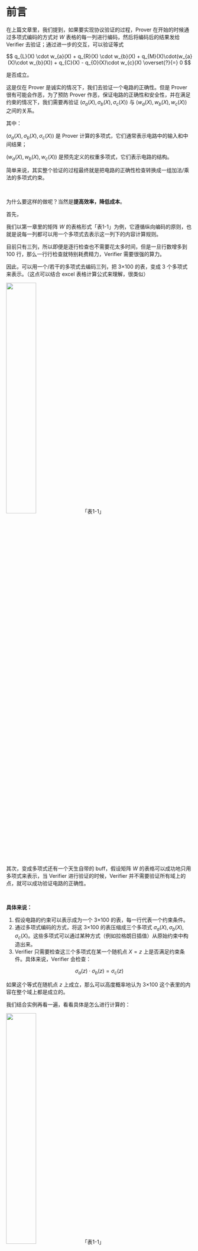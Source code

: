 # 前言

在上篇文章里，我们提到，如果要实现协议验证的过程，Prover 在开始的时候通过多项式编码的方式对 $W$ 表格的每一列进行编码，然后将编码后的结果发给 Verifier 去验证；通过进一步的交互，可以验证等式

$$
q_{L}(X) \cdot w_{a}(X) + q_{R}(X) \cdot w_{b}(X) + q_{M}(X)\cdot(w_{a}(X)\cdot w_{b}(X)) + q_{C}(X) -  q_{O}(X)\cdot w_{c}(X) \overset{?}{=} 0
$$

是否成立。

这是仅在 Prover 是诚实的情况下，我们去验证一个电路的正确性。但是 Prover 很有可能会作恶，为了预防 Prover 作恶，保证电路的正确性和安全性，并在满足约束的情况下，我们需要再验证 $(\sigma_a(X),\sigma_b(X),\sigma_c(X))$ 与 $(w_a(X),w_b(X),w_c(X))$ 之间的关系。

其中：

$(\sigma_a(X),\sigma_b(X),\sigma_c(X))$ 是 Prover 计算的多项式，它们通常表示电路中的输入和中间结果；

$(w_a(X),w_b(X),w_c(X))$ 是预先定义的权重多项式，它们表示电路的结构。

简单来说，其实整个验证的过程最终就是把电路的正确性检查转换成一组加法/乘法的多项式约束。

</br>

为什么要这样的做呢？当然是**提高效率，降低成本**。

首先，

我们以第一章里的矩阵 $W$ 的表格形式「表1-1」为例，它遵循纵向编码的原则，也就是说每一列都可以用一个多项式去表示这一列下的内容计算规则。

目前只有三列，所以即便是逐行检查也不需要花太多时间，但是一旦行数增多到 100 行，那么一行行检查就特别耗费精力，Verifier 需要很强的算力。

因此，可以用一个/若干的多项式去编码三列，把 3×100 的表，变成 3 个多项式来表示。（这点可以结合 excel 表格计算公式来理解，很类似）

<img src="/ZKP-PLONK/images/PLONK多项式编程/表1-1.png" width="40%" />
「表1-1」


其次，变成多项式还有一个天生自带的 buff，假设矩阵 $W$ 的表格可以成功地只用多项式来表示，当 Verifier 进行验证的时候，Verifier 并不需要验证所有域上的点，就可以成功验证电路的正确性。

</br>

**具体来说：**

1. 假设电路的约束可以表示成为一个 3×100 的表，每一行代表一个约束条件。
2. 通过多项式编码的方式，将这 3×100 的表压缩成三个多项式 $\sigma_a(X),\sigma_b(X),\sigma_c(X)$。这些多项式可以通过某种方式（例如拉格朗日插值）从原始约束中构造出来。
3. Verifier 只需要检查这三个多项式在某一个随机点 $X=z$ 上是否满足约束条件。具体来说，Verifier 会检查：

$$
\sigma_a(z)⋅\sigma_b(z)=\sigma_c(z)
$$

如果这个等式在随机点 $z$ 上成立，那么可以高度概率地认为 3×100 这个表里的内容在整个域上都是成立的。

我们结合实例再看一遍，看看具体是怎么进行计算的：

<img src="/ZKP-PLONK/images/PLONK多项式编程/表1-1.png" width="40%" />
「表1-1」

</br>

还是以「表1-1」 为例，假设目前表格只有 3×3 ，那么表格中给出的插值点 i 及其对应的值如下：

- 插值点：i = 1,2,3
- 对应的值：
    - $w_a$: $x_5,x_1,x_3$
    - $w_b$: $x_6,x_2,x_4$
    - $w_c$: $out,x_5,x_6$

</br>

接下来我们**开始构造拉格朗日基函数**：

对于每个 i，拉格朗日基函数 ${l_i}{(X)}$ 的定义是：

$$
{l_i}{(X)}=\prod_{j\neq i}^{} \frac{X-j}{i-j} 
$$

具体到插值点：i = 1,2,3，我们分别求出 ${l_1}{(X)},{l_2}{(X)},{l_3}{(X)}$，

- 对于 i = 1，

$$
{l_1}{(X)}=\frac{(X-2)(X-3)}{(1-2)(1-3)} =\frac{(X-2)(X-3)}{2} 
$$

- 对于 i = 2，

$$
{l_2}{(X)}=\frac{(X-1)(X-3)}{(2-1)(2-3)} = -(X-1)(X-3)
$$

- 对于 i = 3，

$$
{l_3}{(X)}=\frac{(X-1)(X-2)}{(3-1)(3-2)} =\frac{(X-1)(X-2)}{2} 
$$

接下来，结合「表1-1」 中的内容，和上面已经求出的对应 i 的拉格朗日基函数，**我们开始构造插值多项式**：

对于 $w_a$

$$
\sigma_a(X)=x_5 \cdot l_1(X)+x_1 \cdot l_2(X) +x_3 \cdot l_3(X)
$$

把 ${l_1}(X)$ 代入，

$$
\begin{align}
\sigma_a(X) & = x_5 \cdot l_1(X)+x_1 \cdot l_2(X) +x_3 \cdot l_3(X) & \\ & = x_5 \cdot \frac{(X-2)(X-3)}{2} - x_1 \cdot(X-1)(X-3)+x_3 \cdot\frac{(X-1)(X-2)}{2}
\end{align}
$$

对于 $w_b$

$$
\sigma_b(X)=x_6 \cdot l_1(X)+x_2 \cdot l_2(X) +x_4 \cdot l_3(X)
$$

把 ${l_2}(X)$ 代入，

$$
\begin{align}
\sigma_b(X) & = x_6 \cdot l_1(X)+x_2 \cdot l_2(X) +x_4 \cdot l_3(X)\\ & = x_6 \cdot \frac{(X-2)(X-3)}{2} - x_2 \cdot (X-1)(X-3) +x_4 \cdot \frac{(X-1)(X-2)}{2}
\end{align}
$$

对于 $w_c$

$$
\sigma_c(X)=out \cdot l_1(X)+x_5 \cdot l_2(X) +x_6 \cdot l_3(X)
$$

把 ${l_3}(X)$ 代入，

$$
\begin{align}
\sigma_c(X) & = out \cdot l_1(X)+x_5 \cdot l_2(X) +x_6 \cdot l_3(X)\\ & = out \cdot \frac{(X-2)(X-3)}{2} - x_5 \cdot (X-1)(X-3) +x_6 \cdot \frac{(X-1)(X-2)}{2}
\end{align}
$$

构造插值多项式结束以后，如果你想检查所得的 $\sigma_c(X)$ 是否对应表内的值，我们可以代入 X 的值进行验证，比如：

- 当 X=1 的时候，看 $\sigma_c(1)$ 是否 = out ，计算过程如下：

$$
\begin{align}
\sigma_c(1) & = out \cdot \frac{(1-2)(1-3)}{2} - x_5 \cdot (1-1)(1-3) +x_6 \cdot \frac{(1-1)(1-2)}{2} \\ & = out
\end{align}
$$

- 当 X=2 的时候，看 $\sigma_c(2)$ 是否 = $x_5$ ，计算过程如下：

$$
\begin{align}
\sigma_c(2) & = out \cdot \frac{(2-2)(2-3)}{2} - x_5 \cdot (2-1)(2-3) +x_6 \cdot \frac{(2-1)(2-2)}{2} \\ & = x_5
\end{align}
$$

- 当 X=3 的时候，看 $\sigma_c(3)$ 是否 = $x_6$ ，计算过程如下：

$$
\begin{align}
\sigma_c(3) & = out \cdot \frac{(3-2)(3-3)}{2} - x_5 \cdot (3-1)(3-3) +x_6 \cdot \frac{(3-1)(3-2)}{2} \\ & = x_6
\end{align}
$$

同样可以验证 $\sigma_a(X)$ 和 $\sigma_b(X)$。

如果验证通过，那么非常好，说明我们的式子计算没有问题，前置工作准备结束。

**总结一下**，上面那么多内容其实就是做了这样一项工作：根据拉格朗日插值法，通过「表1-1」里已知的关系构造出「表2」

<img src="/ZKP-PLONK/images/PLONK多项式编程/表1-1.png" width="40%" />
「表1-1」

<img src="/ZKP-PLONK/images/PLONK多项式编程/表1-2.png" width="40%" />
「表1-2」

<img src="/ZKP-PLONK/images/PLONK多项式编程/表2.png" width="70%" />
「表2」

其中，在「表1-1」中，定义域是 $i\in {1,2,3}$，看「表1-2」会更加清晰；而在 $\sigma_a(X)$ 的插值多项式中，定义域就会变得更大，插值多项式的构建其实也间接完成了扩域（后面会详细讲述），所以我们可以代入不仅限于 「表2」中的 X={1,2,3} 的示例。

我们通过已有的三个插值点构造了「表2」 的拉格朗日插值多项式，有了它以后，我们可以带入未知点进行插值点的数值运算，验证是否满足 $\sigma_a(X)\cdot \sigma_b(X)=\sigma_c(X)$。如果随机挑选的 X 可以满足 $\sigma_a(X)\cdot \sigma_b(X)=\sigma_c(X)$，那么说明这个范围内的值都都适用，Prover 没有作恶。


</br>


# 多项式的概率检查
如果你看懂了前言部分，那么接下来的内容就不难理解了。

在许多密码学协议和复杂计算的验证过程中，电路（可以是布尔电路或代数电路）常用于描述和实现计算逻辑。验证这些计算的正确性是一个重要问题，而直接验证每一步计算通常是不切实际的。Schwartz-Zippel 定理提供了一种高效的概率验证方法。

**什么是 Schwartz-Zippel 定理呢？**

通过引入随机挑战值，我们可以将原本需要逐一验证的多个条件合并为一个简化的验证步骤。这种方法利用了「多项式随机挑战」的理论，即通过验证多项式在一个随机点上的值，可以高概率确定两个多项式在整个定义域上的相等性。

具体来说，如果有两个多项式 $f(X)$ 和 $g(X)$，它们的次数均不超过 $d$，那么 Verifier 只需要给出一个随机挑战值 $\zeta \in \mathbb{F}$，计算 $f(\zeta)$ 是否等于 $g(\zeta)$ 即可大概率得知 $f(X) = g(X)$，其中出错的概率 $\leq \frac{d}{|\mathbb{F}|}$。只要保证 $\mathbb{F}$ 足够大，那么检查出错的概率就可以忽略不计。

这个原理就被称为 Schwartz-Zippel 定理。

假如要验证两个向量 $\vec{a} + \vec{b}$ 是否等于 $\vec{c}$，为了可以一步挑战验证，我们要先把三个向量编码成多项式。

一种最直接的方案是把向量当作多项式的「系数」进行编码：

$$
\begin{split}
a(X) &= a_0 + a_1X+a_2X^2 + \cdots + a_{n-1}X^{n-1}\\
b(X) &= b_0 + b_1X+b_2X^2 + \cdots + b_{n-1}X^{n-1}\\
c(X) &= c_0 + c_1X+c_2X^2 + \cdots + c_{n-1}X^{n-1}
\end{split}
$$

显然，如果 $a_i+ b_i = c_i$，那么 $a(X)+b(X)=c(X)$。然后我们可以通过挑战一个随机数 $\zeta$ 来检验三个多项式在 $X=\zeta$ 处的取值，验证：

$$
a(\zeta)+b(\zeta)\overset{?}{=}c(\zeta)
$$

如果上式成立，那么 $\vec{a} + \vec{b}=\vec{c}$ 。


</br>

# Lagrange 插值 与 Evaluation Form
但是，假如我们要验证 $\vec{a}\circ\vec{b}\overset{?}{=}\vec{c}$，用系数编码的方式就不容易处理了。当 $a(X)\cdot b(X)$ 会产生很多的交叉项，这些交叉项的系数来自于 $a(X)$ 和 $b(X)$ 的各个不同次幂的项。

我们可以具体来算一下，假设：

$a(X)=a_0 + a_1X+a_2X^2$

$b(X)=b_0 + b_1X+b_2X^2$

$c(X)=c_0 +c_1X+c_2X^2+c_3X^3+C_4X^4$

那么

$$
\begin{align}
a(X)\cdot b(X) & = (a_0 + a_1X+a_2X^2)\cdot(b_0 + b_1X+b_2X^2) & \\ & = a_0b_0+(a_0b1+b_0a1)X+(a_0b_2+a_1b_1+a_2b_0)X^2+\cdots
\end{align}
$$

可以观察上面的等式，$a_i\cdot b_i$ 和 $c_i$ 的项并不对应到 $X^i$ 的系数，比如 $a_1\cdot b_1$ 的系数出现在 $X^2$ 上，但同时 $X^2$ 项的系数组成还有 $a_0b_2$ 和 $a_2b_0$。而 $c_1$ 是 $X^1$ 的系数。

因此我们需要另一种多项式编码方案，利用拉格朗日基(Lagrange Basis)。如果我们要构造多项式 $a(X)$，使得它在定义域 $H=(w_0, w_1, \ldots w_{N-1})$ 上的取值为 $\vec{a}$，即

$$
\begin{split}
a(w_0) &= a_0 \\
a(w_1) &= a_1 \\
&\vdots \\
a(w_{N-1}) &= a_{N-1} \\
\end{split}
$$


构造插值多项式需要用到拉格朗日基函数： $\{L_i(X)\}_{i\in[0,N-1]}$ 

其中 $L_i(w_i)=1$，

并且对于 $j\neq i$， $L_i(w_j)=0$ ，

然后插值多项式 $a(X$）可以表示为基函数 $L_i(X)$ 和对应取值向量 $\vec{a}$ 的线性组合：

$$
a(X)=a_0\cdot L_0(X) + a_1\cdot L_1(X)+ a_2\cdot L_2(X) + \cdots + a_{N-1}\cdot L_{N-1}(X)
$$

**举个更具体的例子**，假设我们要构造插值多项式 $a(X)$，使得它在定义域 $H'={1,2,3}$ 上的取值为 $\vec{a}=(a_0,a_1,a_2)=(4,5,6)$

相当于：我们想构造一个多项式 $a(X)$，使得 $a(1)=4$, $a(2)=5$, $a(3)=6$；也就是：我们有三个已知插值点 (1,4),(2,5),(3,6)，由此构建插值多项式 $a(X)$。

拉格朗日插值多项式 $a(X)$ 可以表示为：

$a(X)={\textstyle \sum_{i=0}^{N-1}} a_iL_i(X)$

**1. 接下来我们计算拉格朗日基函数**：

对于 i =0:
$L_0(X)=\frac{(X-2)(X-3)}{(1-2)(1-3)}=\frac{(X-2)(X-3)}{2}$

对于 i=1:
$L_1(X)=\frac{(X-1)(X-3)}{(2-1)(2-3)}=-(X-1)(X-3)$

对于 i=2:
$L_2(X)=\frac{(X-1)(X-2)}{(3-1)(3-2)}=\frac{(X-1)(X-2)}{2}$

**2. 构造插值多项式 a(X)**:

$$
\begin{align}
a(X) & = 4L_0(X)+5L_1(X)+6L_2(X) & \\ 
& = 4\cdot \frac{(X-2)(X-3)}{2}-5\cdot (X-1)(X_3)+6\cdot \frac{(X-1)(X-2)}{2} \\
& = 2(X-2)(X-3)-5(X-1)(X-3)+3(X-1)(X-2)\\
& = X+3
\end{align}
$$

**3. 验证多项式**

$$
\begin{align}
a(1)=1+3=4\\
a(2)=2+3=5\\
a(3)=3+3=6
\end{align}
$$

验证结果与取值向量 $\vec{a}=(4,5,6)$ 一致。我们构造了多项式 $a(X)$ 并验证其在插值节点处的取值是正确的。


看起来 $L_i(X)$ 像是一个选择器，这意味着：当 $X=w_i$ 时，只有 $L_i(X)$ 为 1，其他所有的 $L_j(X)(j\neq i)$ 都为 0，这是拉格朗日基函数的选择性性质。因此，拉格朗日基函数 $L_i(X)$ 在 $X=w_i$ 时「选择」了对应的系数 $a_i$，而忽略了其他系数，具体看下式：

$$
\begin{align}
a(w_i) & = a_i\cdot L_i(w_i)+ {\textstyle \sum_{j\neq i}^{0\le j<N}} a_j\cdot L_j(w_i)
\end{align}
$$

由于 $L_i(w_i)=1$ ，且对于 $j\neq i$， $L_j(w_i)=0$，

所以 $a(w_i)=a_i\cdot 1 + {\textstyle \sum_{j\neq i}^{0\le j<N}} a_j\cdot 0 =a_i$

我们用同样的方法来编码 $b(X)$ 和 $c(X)$：

$$
\begin{split}
b(X)=b_0\cdot L_0(X) + b_1\cdot L_1(X)+ b_2\cdot L_2(X) + \cdots + b_{N-1}\cdot L_{N-1}(X) \\
c(X)=c_0\cdot L_0(X) + c_1\cdot L_1(X)+ c_2\cdot L_2(X) + \cdots + c_{N-1}\cdot L_{N-1}(X) \\
\end{split}
$$

同理也可得出：

$$
\begin{align}
b(w_i)=b_i\\
c(w_i)=c_i
\end{align}
$$

如果 $a_i\cdot b_i = c_i$ 成立，那么 $a(w_i)\cdot b(w_i) = c(w_i)$。如果 $\vec{a}\circ\vec{b}{=}\vec{c}$ ，那么

$$
a(X)\cdot b(X) = c(X),\quad \forall X\in H
$$

具体的运算：

$$
\begin{split}
a(X)\cdot b(X) = ( {\textstyle \sum_{i = 0}^{N-1}} a_i\cdot l_i(X))\cdot( {\textstyle \sum_{i = 0}^{N-1}b_i\cdot L_i(X}) )
\\ = {\textstyle \sum_{i = 0}^{N-1}}{\textstyle \sum_{i = 0}^{N-1}}(a_i\cdot b_j)\cdot L_i(X)\cdot L_j(X)
\end{split}
$$

因为拉格朗日基函数的选择性性质：
当 $k=i$， $L_i(w_k)=1$；
当 $k\neq i$， $L_i(w_k)=0$ 。

代入 $X=w_k$:

$$
a(w_k)\cdot b(w_k)=( {\textstyle \sum_{i=0}^{N-1}} a_i \cdot L_i(w_k))\cdot ( {\textstyle \sum_{i=0}^{N-1}} b_i\cdot L_i(w_k))
$$

所以 $a(w_k)=a_k$ ， $b(w_k)=b_k$

所以  $a(w_k)\cdot b(w_k)=a_k\cdot b_k =c_k=c(w_k)$

我们现在已经把两个向量的按位乘积问题转换到了三个多项式之间的关系，接下来的问题是如何进行随机挑战验证。

我们发现：如果直接让 Verifier 发送随机数 $\zeta$ 挑战上面的等式，那么 $\zeta$ 只能属于 $H$。如果只存在一个 $j$ 使得 $a_j\cdot b_j\neq c_j$，那么 Verifier 的一次挑战能发现这个错误的概率只有 $\frac{1}{|n|}$，这样 Verifier 需要挑战多次才能缩小检测出错的概率。不过这样不满足我们的要求，我们希望只通过一次挑战来检测出 Prover 的作弊行为。

我们可以把上面的等式的 $X$ 取值范围去除，换成下面的等式：

$$
a(X)\cdot b(X) - c(X) = q(X)\cdot z_H(X), \quad\forall X\in \mathbb{F}
$$

这个等式在整个 $\mathbb{F}$ 定义域上都成立。这是为何？

首先我们看等式左边的多项式： $a(X)\cdot b(X)-c(X)$，不妨定义为 $f(X)$。

我们可以看到 $f(X)$ 在 $X\in H$ 上等于零，那么意味着 $H$ 恰好是 $f(X)$ 的「根集合」， $f(X)$ 可以被表示为零化多项式 $z_H(X)$ 和某个商多项式 $q(X)$ 的乘积，我们可以利用 $z_H(X)$ 的已知性质来简化问题的处理。于是 $f(X)$ 可以按照下面的方式进行因式分解：

$$
f(X)=(X-w_0)(X-w_1)(X-w_2)\cdots(X-w_{N-1})\cdot q(X)
$$

换个说法， $f(X)$ 可以被多项式 $z_H(X)=(X-w_0)(X-w_1)(X-w_2)\cdots(X-w_{n-1})$ 整除，并得到一个商多项式 $q(X)$，它表示 $f(X)$ 除以 $z_H(X)$ 后得到的结果。零多项式 $z_H(X)$ 又被称为消失多项式(Vanishing Polynomial)，它捕捉了 $f(X)$ 的所有根。

补充：
1.右边的 $z_H(X)$ 是一个节点多项式，表示的是这个多项式 $z_H(X)$ 在所有的插值节点 w_i 处都有根，即一个多项式的函数值在所有节点 $w_i$ 处都为零，也就是对于所有 $w_i\in H$， $Z_H(w_i)=0$。这个多项式可以被定义为： $z_H(X)=(X-w_0)(X-w_1)(X-w_2)\cdots(X-w_{n-1})$
2. 多项式的整除定义：假设有两个多项式 $A(X)$ 和 $B(X)$，如果存在一个多项式 $Q(X)$，使得 $A(X)=B(X)\cdot Q(X)$ ，那么我们就说多项式 $A(X)$ 被 $B(X)$ 整除，或者说 $B(X)$ 是 $A(X)$ 的因子。


如果我们让 Prover 计算出这个 $q(X)$，并且发送给 Verifier，又因为 $H$ 是已知的系统参数，Verifier 可以自行计算 $z_H(X)$，那么 Verifier 只需要一次随机检测即可判断 $a(X)\cdot b(X)-c(X)$ 是否在 $H$ 处等零。

$$
a(\zeta)\cdot b(\zeta)-c(\zeta) \overset{?}{=} q(\zeta)\cdot z_H(\zeta)
$$

进一步来说，如果我们使用多项式承诺（Polynomial Commitment），Verifier 可以让 Prover 来帮忙计算这些多项式在 $X=\zeta$ 处的取值，并生成一个证明，证明取值的正确性难过，Verifier 只需要检查这个证明的有效性，而不需要自己计算多项式的取值，这样能最大限度地减少 Verifier 的工作量。

但是， Verifier 计算 $z_H(\zeta)$ 需要 $O(n)$ 的计算量，因为要进行 n 次乘法操作。

补充：在计算复杂度中，$O(n)$ 表示随着输入规模 $n$ 的增加，算法的运行时间或所需的资源（如计算步骤）会以线性比例增加。简而言之，如果一个算法是 $O(n)$ 的，那么当输入数据量增加一倍时，算法的运行时间也会增加一倍。

那能否让 Verifier 继续减少工作量？答案是可以的，只要我们选择特殊的 $H\subset \mathbb{F}$ ，具体来说，如果选择 $H$ 为某种结构良好的集合，可以利用快速傅里叶变换（FFT）等算法来高效计算零多项式 $z_H(X)$ 和其取值。



</br>


## 单位根 Roots of Unity

如果我们选择单位根作为 $H$，那么 $z_H(\zeta)$ 的计算量会降为 $O(\log{n})$。

对于任何有限域 $\mathbb{F}_p=(0,1,\ldots,p-1)$，其中阶数 $p$ 为素数。那么去除零之后剩下的元素构成了乘法群 $\mathbb{F}_p^\ast=(1,\ldots,p-1)$，阶数为 $p-1$。由于 $p-1$ 一定为偶数，那么 $p-1$ 的乘法因子中一定包含若干个 $2$，假设记为 $\lambda$ 个 $2$。那么 $\mathbb{F}_p^\ast$ 一定包含一个阶数为 $2^\lambda$ 的乘法子群。不妨设 $n=2^{k}, k\leq\lambda$，那么一定存在一个阶数为 $n$ 的乘法子群，记为 $H$。 该乘法子群必然含有一个生成元，记为 $\omega$，并且 $\omega^N=1$。这相当于把 $1$ 开 $N$ 次方根，因此被称为单位根。不过单位根不只有一个 $\omega$，我们会发现 $\omega^2,\omega^3,\ldots,\omega^{N-1}$ 都满足单位根的特性，即 $(\omega^k)^N=1, k\in(2,3,\ldots,N-1)$。那么所有这些由 $\omega$ 产生的单位根就组成了乘法子群 $H$：

$$
H=(1,\omega,\omega^2,\omega^3,\ldots,\omega^{N-1})
$$

这些元素满足一定的对称性：比如 $\omega^{\frac{N}{2}}=-1$ ， $\omega=-\omega^{\frac{N}{2}+1}$，
 $\omega^i=-\omega^{\frac{N}{2}+i}$。又比如把所有的单位根求和，我们会得到零：

$$
\sum_{i=0}^{N-1}\omega^i=0
$$

举一个简单的例子，我们可以在 $\mathbb{F}_{13}$ 中找到一个阶数为 $4$ 的 $H$。 

$$
\mathbb{F}_{13}=(0,1,2,3,4,5,6,7,8,9,10,11,12)
$$

其中乘法群的生成元为 $g=2$。由于 $13-1=3\*2\*2$，所以存在一个阶数为 $4$ 的乘法子群，其生成元为 $\omega=5$：

$$
H=(\omega^0=1,\omega^1=5,\omega^2=12,\omega^3=8)
$$

而 $\omega^4=1=\omega^0$。

在实际应用中，我们会选择一个较大的有限域，它能有一个较大的 Powers-of-2 乘法子群。比如椭圆曲线 `BN254` 的 Scalar Field，含有一个阶数为 $2^{28}$ 的乘法子群，`BLS-12-381` 的Scalar Field 含有一个阶数为 $2^{32}$ 的乘法子群。

在乘法子群 $H$ 上，具有下面的性质：

$$
z_H(X)=\prod_{i=0}^{N-1}(X-\omega^i)=X^N-1
$$

我们可以进行简单的推导，假设 $N = 4$，由于 $\omega^i$ 的对称性，这个计算过程可以不断化简：

$$
\begin{split}
&(X-\omega^0)(X-\omega^1)(X-\omega^2)(X-\omega^3) \\
=& (X-1)(X-\omega)(X+1)(X-\omega^{3})  \\
=& (X^2-1)(X-\omega)(X+\omega) \\
=& (X^2-1)(X^2-\omega^2) \\
=& (X^2-1)(X^2+1) \\
=& (X^4-1) \\
\end{split}
$$


## Lagrange Basis

对于 Lagrange 多项式， $L_i(w_i)=1$，并且 $L_i(w_j)=0, (j\neq i)$。接下来，我们给出 $L_i(X)$ 的构造。

为了构造 $L_i(X)$，先构造不等于零的多项式部分。由于 $L_i(\omega_j)=1, j = i$，因此他一定包含 $\prod_{j,j\neq i}(X-\omega_j)$ 这个多项式因子。但该因子显然在 $X=\omega_i$ 处可能不等于 $1$，即可能 $\prod_{j, j\neq i}(\omega_i-\omega_j)\neq 1$。然后，我们只要让该因子除以这个可能不等于 $1$ 的值即可，于是 $L_i(X)$ 定义如下：

$$
L_i(X) = \frac{\prod_{j\in H\backslash\{i\}}(X-\omega_j)}{\prod_{j\in H\backslash\{i\}}(\omega_i-\omega_j)} = \prod_{j\in H\backslash\{i\}}^{} \frac{X-\omega_j}{\omega_i-\omega_j}
$$

不难发现， $L_i(X)$ 在 $X=\omega_i$ 处等于 $1$，其它位置 $X=\omega_j, j\neq i$ 处等于 $0$。

对于任意次数小于 $N$ 的多项式 $f(X)$，那么它都可以唯一地表示为：

$$
f(X)=a_0\cdot L_0(X)+a_1\cdot L_1(X)+a_2\cdot L_2(X)+ \cdots + a_{N-1}\cdot L_{N-1}(X)
$$

我们可以用多项式在 $H$ 上的值 $(a_0,a_1,a_2,\ldots,a_{N-1})$ 来表示 $f(X)$。这被称为多项式的求值形式（Evaluation Form），区别于系数形式（Coefficient Form）。

两种形式可以在 $H$ 上可以通过 (Inverse) Fast Fourier Transform 算法来回转换，计算复杂度为 $O(N\log{N})$。


</br>

## 多项式的约束

利用 Lagrange Basis 我们可以方便地对各种向量计算进行约束。

比如我们想约束 $\vec{a}=(h,a_1,a_2,\ldots,a_{N-1})$ 向量的第一个元素为 $h$。那么我们可以对这个向量进行编码，得到 $a(X)$，并且进行如下约束：

$$
L_0(X)(a(X)-h) = 0, \quad \forall X\in H
$$

Verifier 可以挑战验证下面的多项式等式：

$$
L_0(X)(a(X)-h) = q(X)\cdot z_H(X)
$$

再比如，我们想约束 $\vec{a}=(h_1,a_1,a_2,\ldots,a_{N-2},h_2)$ 向量的第一个元素为 $h_1$，最后一个元素为 $h_2$，其它元素任意。那么 $a(X)$ 应该满足下面两个约束。

$$
\begin{split}
L_0(X)\cdot (a(X)-h_1) &= 0, \quad \forall X\in H\\
L_{N-1}(X)\cdot(a(X)-h_2) &= 0, \quad \forall X\in H
\end{split}
$$

那么通过 Verifier 给一个随机挑战数（ $\alpha$），上面两个约束可以合并为一个多项式约束：

$$
L_0(X)\cdot (a(X)-h_1) + \alpha\cdot L_{n-1}(X)\cdot(a(X)-h_2) = 0, \quad \forall X\in H
$$

接下来，Verifier 只要挑战下面的多项式等式即可：

$$
L_0(X)\cdot (a(X)-h_1) + \alpha\cdot L_{n-1}(X)\cdot(a(X)-h_2) = q(X)\cdot z_H(X)
$$

如果想验证 $\vec{a}$ 和 $\vec{b}$ 两个等长向量除第一个元素之外，其它元素都相等，那要如何约束呢？假设 $a(X)$ 和 $b(X)$ 为两个向量的多项式编码，那么它们应该满足：

$$
(X-\omega^0)(a(X)-b(X))=0
$$

当 $X=\omega^0$ 时，左边多项式的第一个因子等于零，而 $X\in H\backslash\\{\omega^0\\}$ 时，则左边第二因子等于零，即表达了除第一项可以不等之外，其它点取值都必须相等。

可以看出，采用 Lagrange 多项式，我们可以灵活地约束多个向量之间的关系，并且可以把多个约束合并在一起，让 Verifier 仅通过很少的随机挑战就可验证多个向量约束。

## Coset

在素数有限域的乘法群中，对于每一个乘法子群 $H$，都有多个等长的陪集（Coset），这些 Coset 具有和 $H$ 类似的性质，在 Plonk 中也会用到 Coset 的概念，这里只做部分性质的介绍。

还拿 $\mathbb{F}_{13}$ 为例，我们取 $H=(1,5,12,8)$，并且乘法群的生成元 $g=2$。于是我们可以得到下面两个 Coset：

$$
\begin{split}
H_1 &= g\cdot H  = (g, g\omega, g\omega^2, g\omega^3) &= (2,10,11,3) \\
H_2 &= g^2\cdot H = (g^2, g^2\omega, g^2\omega^2, g^2\omega^3) &= (4,7,9,6) \\
\end{split}
$$

可以看到 $\mathbb{F}^*_{13}=H\cup H_1 \cup H_2$，并且它们交集为空，没有任何重叠。并且它们的 Vanishing Polynomial 也可以快速计算：

$$
z_{H_1}(X)=X^N-g^N, \quad z_{H_2}(X)=X^N-g^{2N}
$$


## References

- Schwartz–Zippel lemma. https://en.wikipedia.org/wiki/Schwartz%E2%80%93Zippel_lemma
